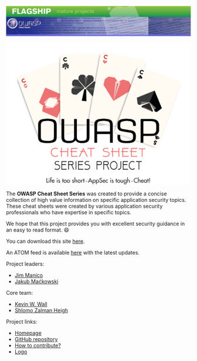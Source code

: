 ![OWASPHeader](assets/Preface_Cheatsheet_Header.png)

![ProjectLogoOfficial](assets/Preface_Cheatsheet_Logo.png)

The **OWASP Cheat Sheet Series** was created to provide a concise collection of high value information on specific application security topics. These cheat sheets were created by various application security professionals who have expertise in specific topics.

We hope that this project provides you with excellent security guidance in an easy to read format. :smile:

You can download this site [here](bundle.zip).

An ATOM feed is available [here](News.xml) with the latest updates.

Project leaders:

- [Jim Manico](https://github.com/jmanico)
- [Jakub Maćkowski](https://github.com/mackowski)

Core team:

- [Kevin W. Wall](https://github.com/kwwall)
- [Shlomo Zalman Heigh](https://github.com/szh)

Project links:

- [Homepage](https://owasp.org/www-project-cheat-sheets/)
- [GitHub repository](https://github.com/OWASP/CheatSheetSeries)
- [How to contribute?](https://github.com/OWASP/CheatSheetSeries/blob/master/CONTRIBUTING.md)
- [Logo](https://github.com/OWASP/owasp-swag/tree/master/projects/cheat-sheet-series)
